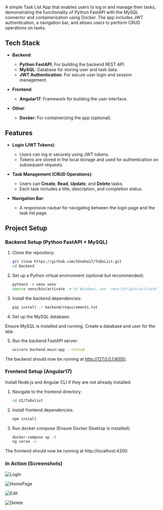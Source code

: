 A simple Task List App that enables users to log in and manage their tasks, demonstrating the functionality of Python FastAPI with the MySQL connector and containerization using Docker. The app includes JWT authentication, a navigation bar, and allows users to perform CRUD operations on tasks.

## Tech Stack

- **Backend**:
  - **Python FastAPI**: For building the backend REST API.
  - **MySQL**: Database for storing user and task data.
  - **JWT Authentication**: For secure user login and session management.
  
- **Frontend**:
  - **Angular17**: Framework for building the user interface.
  
- **Other**:
  - **Docker**: For containerizing the app (optional).

## Features

- **Login (JWT Tokens)**: 
  - Users can log in securely using JWT tokens.
  - Tokens are stored in the local storage and used for authentication on subsequent requests.
  
- **Task Management (CRUD Operations)**:
  - Users can **Create**, **Read**, **Update**, and **Delete** tasks.
  - Each task includes a title, description, and completion status.
  
- **Navigation Bar**:
  - A responsive navbar for navigating between the login page and the task list page.

## Project Setup

### Backend Setup (Python FastAPI + MySQL)

1. Clone the repository:

   ```bash
   git clone https://github.com/SSneha17/ToDoList.git
   cd Backend
   
2. Set up a Python virtual environment (optional but recommended):
   ```bash
   python3 -m venv venv
   source venv/bin/activate  # On Windows, use `venv\Scripts\activate`

3. Install the backend dependencies:

   ```bash
   pip install -r backend/requirements.txt
   
4. Set up the MySQL database:

Ensure MySQL is installed and running.
Create a database and user for the app.

5. Run the backend FastAPI server:

   ```bash
   uvicorn backend.main:app --reload

The backend should now be running at http://127.0.0.1:8000.

### Frontend Setup (Angular17)
Install Node.js and Angular CLI if they are not already installed.

1. Navigate to the frontend directory:
   ```bash
   cd UI/ToDolist

2. Install frontend dependencies:

   ```bash
   npm install
   
3. Run  docker compose (Ensure Docker Desktop is installed):
   ```bash
   docker-compose up -d
   ng serve -o
   
The frontend should now be running at http://localhost:4200.


### In Action (Screenshots)
![Login](https://github.com/user-attachments/assets/5d917c2d-aa61-4677-a8f4-359f4146cbe4)

![HomePage](https://github.com/user-attachments/assets/73180ae5-39bb-4851-b1d0-0c43a42071ed)

![Edit](https://github.com/user-attachments/assets/52629596-1c86-423d-8d2b-dccc1377eaa4)

![Delete](https://github.com/user-attachments/assets/04350442-ea66-492f-8d0c-bca23f55c460)








